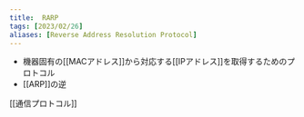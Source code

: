 ```yaml
---
title:  RARP
tags: [2023/02/26]
aliases: [Reverse Address Resolution Protocol]
---
```


- 機器固有の[[MACアドレス]]から対応する[[IPアドレス]]を取得するためのプロトコル
- [[ARP]]の逆

[[通信プロトコル]]